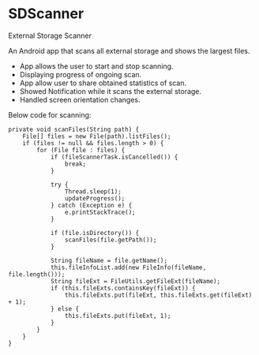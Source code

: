 # SDScanner

External Storage Scanner


An Android app that scans all external storage and shows the largest files.


- App allows the user to start and stop scanning.
- Displaying progress of ongoing scan.
- App allow user to share obtained statistics of scan.
- Showed Notification while it scans the external storage.
- Handled screen orientation changes.

Below code for scanning:


    private void scanFiles(String path) {
        File[] files = new File(path).listFiles();
        if (files != null && files.length > 0) {
            for (File file : files) {
                if (fileScannerTask.isCancelled()) {
                    break;
                }

                try {
                    Thread.sleep(1);
                    updateProgress();
                } catch (Exception e) {
                    e.printStackTrace();
                }

                if (file.isDirectory()) {
                    scanFiles(file.getPath());
                }

                String fileName = file.getName();
                this.fileInfoList.add(new FileInfo(fileName, file.length()));
                String fileExt = FileUtils.getFileExt(fileName);
                if (this.fileExts.containsKey(fileExt)) {
                    this.fileExts.put(fileExt, this.fileExts.get(fileExt) + 1);
                } else {
                    this.fileExts.put(fileExt, 1);
                }
            }
        }
    }



